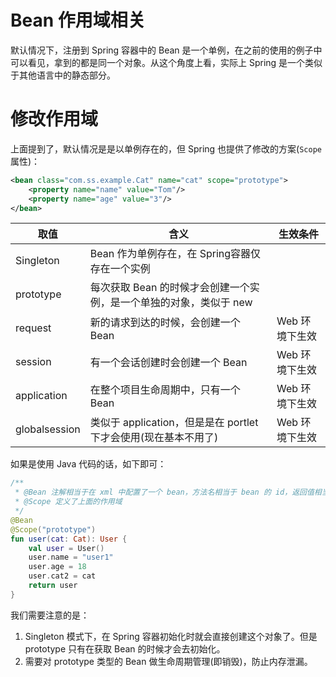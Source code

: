 # Bean 作用域相关

默认情况下，注册到 Spring 容器中的 Bean 是一个单例，在之前的使用的例子中可以看见，拿到的都是同一个对象。从这个角度上看，实际上 Spring 是一个类似于其他语言中的静态部分。

# 修改作用域

上面提到了，默认情况是是以单例存在的，但 Spring 也提供了修改的方案(`Scope`属性)：

```xml
<bean class="com.ss.example.Cat" name="cat" scope="prototype">
    <property name="name" value="Tom"/>
    <property name="age" value="3"/>
</bean>
```

| 取值          | 含义                                                         | 生效条件       |
| ------------- | ------------------------------------------------------------ | -------------- |
| Singleton     | Bean 作为单例存在，在 Spring容器仅存在一个实例               |                |
| prototype     | 每次获取 Bean 的时候才会创建一个实例，是一个单独的对象，类似于 new |                |
| request       | 新的请求到达的时候，会创建一个 Bean                          | Web 环境下生效 |
| session       | 有一个会话创建时会创建一个 Bean                              | Web 环境下生效 |
| application   | 在整个项目生命周期中，只有一个 Bean                          | Web 环境下生效 |
| globalsession | 类似于 application，但是是在 portlet 下才会使用(现在基本不用了) | Web 环境下生效 |

如果是使用 Java 代码的话，如下即可：

```kotlin
/**
 * @Bean 注解相当于在 xml 中配置了一个 bean，方法名相当于 bean 的 id，返回值相当于 bean的 class
 * @Scope 定义了上面的作用域
 */
@Bean
@Scope("prototype")
fun user(cat: Cat): User {
    val user = User()
    user.name = "user1"
    user.age = 18
    user.cat2 = cat
    return user
}
```

我们需要注意的是：

1. Singleton 模式下，在 Spring 容器初始化时就会直接创建这个对象了。但是 prototype 只有在获取 Bean 的时候才会去初始化。
2. 需要对 prototype 类型的 Bean 做生命周期管理(即销毁)，防止内存泄漏。